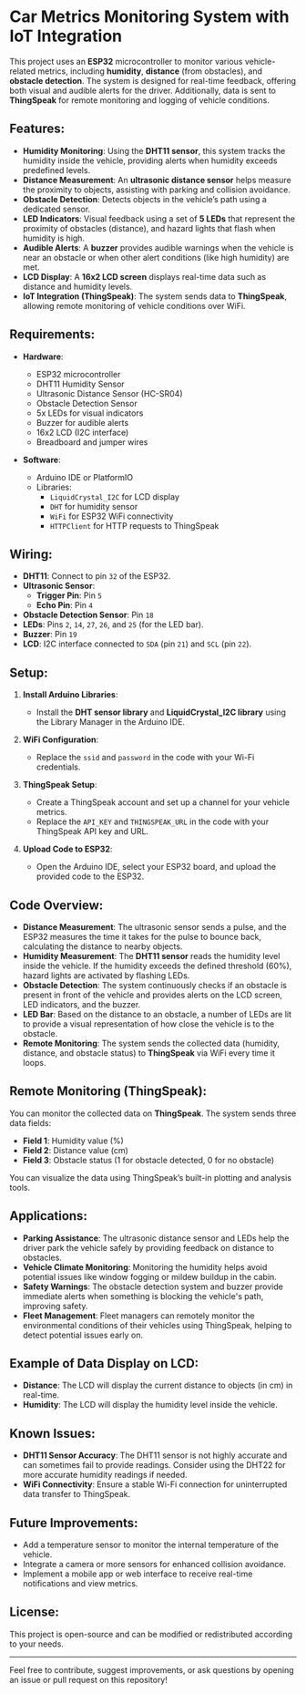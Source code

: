 # Car Metrics Monitoring System with IoT Integration

This project uses an **ESP32** microcontroller to monitor various vehicle-related metrics, including **humidity**, **distance** (from obstacles), and **obstacle detection**. The system is designed for real-time feedback, offering both visual and audible alerts for the driver. Additionally, data is sent to **ThingSpeak** for remote monitoring and logging of vehicle conditions.

## Features:
- **Humidity Monitoring**: Using the **DHT11 sensor**, this system tracks the humidity inside the vehicle, providing alerts when humidity exceeds predefined levels.
- **Distance Measurement**: An **ultrasonic distance sensor** helps measure the proximity to objects, assisting with parking and collision avoidance.
- **Obstacle Detection**: Detects objects in the vehicle’s path using a dedicated sensor.
- **LED Indicators**: Visual feedback using a set of **5 LEDs** that represent the proximity of obstacles (distance), and hazard lights that flash when humidity is high.
- **Audible Alerts**: A **buzzer** provides audible warnings when the vehicle is near an obstacle or when other alert conditions (like high humidity) are met.
- **LCD Display**: A **16x2 LCD screen** displays real-time data such as distance and humidity levels.
- **IoT Integration (ThingSpeak)**: The system sends data to **ThingSpeak**, allowing remote monitoring of vehicle conditions over WiFi.

## Requirements:
- **Hardware**:
  - ESP32 microcontroller
  - DHT11 Humidity Sensor
  - Ultrasonic Distance Sensor (HC-SR04)
  - Obstacle Detection Sensor
  - 5x LEDs for visual indicators
  - Buzzer for audible alerts
  - 16x2 LCD (I2C interface)
  - Breadboard and jumper wires

- **Software**:
  - Arduino IDE or PlatformIO
  - Libraries:
    - `LiquidCrystal_I2C` for LCD display
    - `DHT` for humidity sensor
    - `WiFi` for ESP32 WiFi connectivity
    - `HTTPClient` for HTTP requests to ThingSpeak

## Wiring:
- **DHT11**: Connect to pin `32` of the ESP32.
- **Ultrasonic Sensor**: 
  - **Trigger Pin**: Pin `5`
  - **Echo Pin**: Pin `4`
- **Obstacle Detection Sensor**: Pin `18`
- **LEDs**: Pins `2`, `14`, `27`, `26`, and `25` (for the LED bar).
- **Buzzer**: Pin `19`
- **LCD**: I2C interface connected to `SDA` (pin `21`) and `SCL` (pin `22`).

## Setup:
1. **Install Arduino Libraries**:
   - Install the **DHT sensor library** and **LiquidCrystal_I2C library** using the Library Manager in the Arduino IDE.
   
2. **WiFi Configuration**:
   - Replace the `ssid` and `password` in the code with your Wi-Fi credentials.
   
3. **ThingSpeak Setup**:
   - Create a ThingSpeak account and set up a channel for your vehicle metrics.
   - Replace the `API_KEY` and `THINGSPEAK_URL` in the code with your ThingSpeak API key and URL.

4. **Upload Code to ESP32**:
   - Open the Arduino IDE, select your ESP32 board, and upload the provided code to the ESP32.

## Code Overview:
- **Distance Measurement**: The ultrasonic sensor sends a pulse, and the ESP32 measures the time it takes for the pulse to bounce back, calculating the distance to nearby objects.
- **Humidity Measurement**: The **DHT11 sensor** reads the humidity level inside the vehicle. If the humidity exceeds the defined threshold (60%), hazard lights are activated by flashing LEDs.
- **Obstacle Detection**: The system continuously checks if an obstacle is present in front of the vehicle and provides alerts on the LCD screen, LED indicators, and the buzzer.
- **LED Bar**: Based on the distance to an obstacle, a number of LEDs are lit to provide a visual representation of how close the vehicle is to the obstacle.
- **Remote Monitoring**: The system sends the collected data (humidity, distance, and obstacle status) to **ThingSpeak** via WiFi every time it loops.

## Remote Monitoring (ThingSpeak):
You can monitor the collected data on **ThingSpeak**. The system sends three data fields:
- **Field 1**: Humidity value (%)
- **Field 2**: Distance value (cm)
- **Field 3**: Obstacle status (1 for obstacle detected, 0 for no obstacle)

You can visualize the data using ThingSpeak’s built-in plotting and analysis tools.

## Applications:
- **Parking Assistance**: The ultrasonic distance sensor and LEDs help the driver park the vehicle safely by providing feedback on distance to obstacles.
- **Vehicle Climate Monitoring**: Monitoring the humidity helps avoid potential issues like window fogging or mildew buildup in the cabin.
- **Safety Warnings**: The obstacle detection system and buzzer provide immediate alerts when something is blocking the vehicle's path, improving safety.
- **Fleet Management**: Fleet managers can remotely monitor the environmental conditions of their vehicles using ThingSpeak, helping to detect potential issues early on.

## Example of Data Display on LCD:
- **Distance**: The LCD will display the current distance to objects (in cm) in real-time.
- **Humidity**: The LCD will display the humidity level inside the vehicle.

## Known Issues:
- **DHT11 Sensor Accuracy**: The DHT11 sensor is not highly accurate and can sometimes fail to provide readings. Consider using the DHT22 for more accurate humidity readings if needed.
- **WiFi Connectivity**: Ensure a stable Wi-Fi connection for uninterrupted data transfer to ThingSpeak.

## Future Improvements:
- Add a temperature sensor to monitor the internal temperature of the vehicle.
- Integrate a camera or more sensors for enhanced collision avoidance.
- Implement a mobile app or web interface to receive real-time notifications and view metrics.

## License:
This project is open-source and can be modified or redistributed according to your needs.

---

Feel free to contribute, suggest improvements, or ask questions by opening an issue or pull request on this repository!
